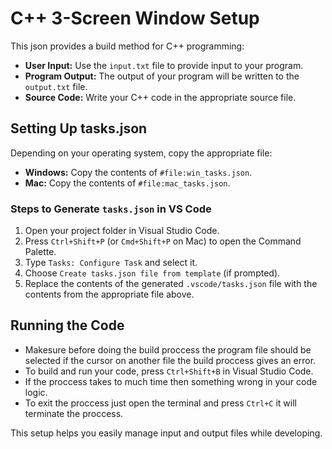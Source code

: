 # C++ 3-Screen Window Setup

This json provides a build method for C++ programming:

- **User Input:** Use the `input.txt` file to provide input to your program.
- **Program Output:** The output of your program will be written to the `output.txt` file.
- **Source Code:** Write your C++ code in the appropriate source file.

## Setting Up tasks.json

Depending on your operating system, copy the appropriate file:

- **Windows:** Copy the contents of `#file:win_tasks.json`.
- **Mac:** Copy the contents of `#file:mac_tasks.json`.

### Steps to Generate `tasks.json` in VS Code

1. Open your project folder in Visual Studio Code.
2. Press `Ctrl+Shift+P` (or `Cmd+Shift+P` on Mac) to open the Command Palette.
3. Type `Tasks: Configure Task` and select it.
4. Choose `Create tasks.json file from template` (if prompted).
5. Replace the contents of the generated `.vscode/tasks.json` file with the contents from the appropriate file above.

## Running the Code

- Makesure before doing the build proccess the program file should be selected if the cursor on another file the build proccess gives an error.
- To build and run your code, press `Ctrl+Shift+B` in Visual Studio Code.
- If the proccess takes to much time then something wrong in your code logic.
- To exit the proccess just open the terminal and press `Ctrl+C` it will terminate the proccess.

This setup helps you easily manage input and output files while developing.

